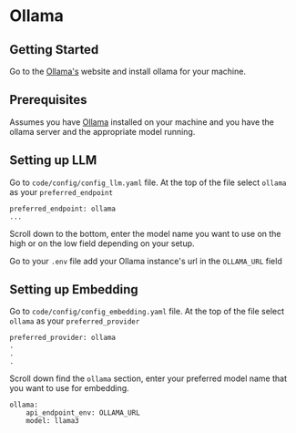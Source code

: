 # Ollama

## Getting Started

Go to the [Ollama's](https://ollama.com/) website and install ollama for your machine.

## Prerequisites

Assumes you have [Ollama](https://ollama.com/) installed on your machine and you have the ollama server and the appropriate model running. 

## Setting up LLM

Go to `code/config/config_llm.yaml` file. At the top of the file select `ollama` as your `preferred_endpoint`

```
preferred_endpoint: ollama
...
```

Scroll down to the bottom, enter the model name you want to use on the high or on the low field depending on your setup.



Go to your `.env` file add your Ollama instance's url in the `OLLAMA_URL` field

## Setting up Embedding

Go to `code/config/config_embedding.yaml` file. At the top of the file select `ollama` as your `preferred_provider`
```
preferred_provider: ollama
.
.
.
```


Scroll down find the `ollama` section, enter your preferred model name that you want to use for embedding.

```
ollama:
    api_endpoint_env: OLLAMA_URL
    model: llama3
```